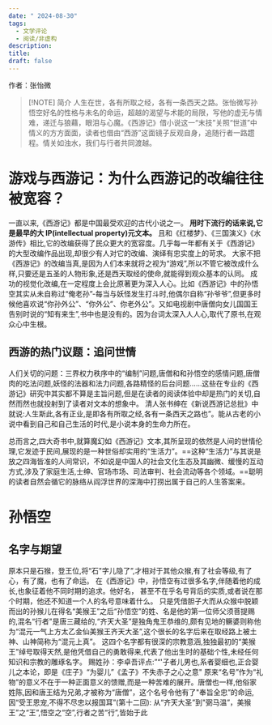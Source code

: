```yaml
---
date: " 2024-08-30"
tags:
  - 文学评论
  - 阅读/非虚构
description: 
title: 
draft: false
---
```


作者：张怡微

> [!NOTE] 简介
> 人生在世，各有所取之经，各有一条西天之路。张怡微写孙悟空好名的性格与未名的命运，超越的渴望与术能的局限，写他的虚无与情难，递迁与狼藉，眼泪与心魔。《西游记》借小说这一“末技”关照“世道”中情义的方方面面，读者也借由“西游”这面镜子反观自身，追随行者一路趱程。情关如浊水，我们与行者共同渡越。


# 游戏与西游记：为什么西游记的改编往往被宽容？

一直以来,《西游记》都是中国最受欢迎的古代小说之一。 **用时下流行的话来说,它是最早的大
IP(intellectual property)元文本。** 且和《红楼梦》、《三国演义》《水游传》相比,它的改编获得了民众更大的宽容度。几乎每一年都有关于《西游记》的大型改编作品出现,却很少有人对它的改编、演绎有忠实度上的苛求。
 大家不把《西游记》的改编当真,是因为人们本来就将之视为“游戏”,所以不管它被改成什么样,只要还是五圣的人物形象,还是西天取经的使命,就能得到观众基本的认同。
成功的视觉化改编,在一定程度上会比原著更为深入人心。比如《西游记》中的孙悟空其实从未自称过“俺老孙”-每当与妖怪发生打斗时,他偶尔自称“孙爷爷”,但更多时候他喜欢说“你孙外公”、“你外公”、你老外公”。又如电视剧中唐僧向女儿国国王告别时说的“知有来生”,书中也是没有的。因为台词太深入人人心,取代了原书,在观众心中生根。

## 西游的热门议题：追问世情
人们关切的问题：三界权力秩序中的“编制”问题,唐僧和和孙悟空的感情问题,唐僧肉的吃法问题,妖怪的法器和法力问题,各路精怪的后台问题……这些在专业的《西游记》研究中其实都不算是主旨问题,但是在读者的阅读体验中却是热门的关切,自然而然也就投射到了读者对文本的想象中。
清人张书绅在《新说西游记总批》中就说:人生斯此,各有正业,是即各有所取之经,各有一条西天之路也”。能从古老的小说中看到自己和自己生活的时代,是小说本身的生命力所在。

总而言之,四大奇书中,就算魔幻如《西游记》文本,其所呈现的依然是人间的世情伦理,它发迹于民间,展现的是一种世俗却实用的“生活力”。==这种“生活力”与其说是放之四海皆准的人间常识，不如说是中国人的社会文化生态及其幽微、缓慢的互动方式,涉及了家庭生活,士绅、官场市场、司法审判、社会流动等各个领域。==聪明的读者自然会循它的脉络从阎浮世界的深海中打捞出属于自己的人生答案来。


# 孙悟空

## 名字与期望

原本只是石猴，登王位,将“石"字儿隐了”,才相对于其他众猴,有了社会等级,有了心，有了魔，也有了命运。
在《西游记》中，孙悟空有过很多名字,伴随着他的成长,也象征着他不同时期的追求。他好名，
甚至不在乎名号背后的实质,或者说在那个时期，他还不知道一个人的名号意味着什么。
只是凭借胆子大而从众猴中脱颖而出的孙猴儿在得名“美猴王”之后“孙悟空”的姓、名是他的第一位师父须菩提赐的,混名“行者"是唐三藏给的,“齐天大圣”是独角鬼王恭维的,颇有见地的鳜婆则称他为“混元一气上方太乙金仙美猴王齐天大圣”,这个很长的名字后来在取经路上被土神、山神简称为“混元上真”。
这四个名字都有很深的宗教意涵,独独最初的“美猴王”绰号取得天然,是他凭借自己的勇敢得来,代表了他出生时的基础个性,未经任何知识和宗教的雕琢名字。
赐姓孙：李卓吾评点:”“'子者儿男也,系者婴细也,正合婴儿之本论，即是《庄子》“为婴儿”《孟子》不失赤子之心之意"
原来“名号”作为“礼物”的意义不在于一种正面意义的馈赠,而是一种苦难的展开。唐僧也一样,他俗家姓陈,因和唐王结为兄弟,才被称为“唐僧”，这个名号令他有了"奉旨全忠”的命运,因“受王恩宠,不得不尽忠以报国耳”(第十二回):
从“齐天大圣”到"弼马温”，美猴王”之“王”,悟空之“空”,行者之苦“行”,皆始于此
